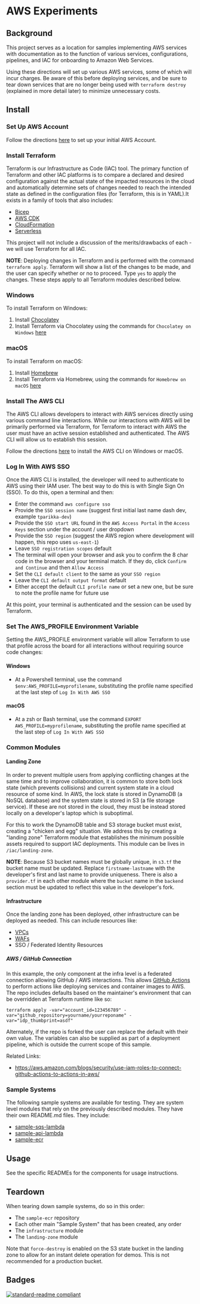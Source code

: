 # AWS Experiments

## Background

This project serves as a location for samples implementing AWS services with documentation as to the function of various
services, configurations, pipelines, and IAC for onboarding to Amazon Web Services.

Using these directions will set up various AWS services, some of which will incur charges. Be aware of this
before deploying services, and be sure to tear down services that are no longer being used with `terraform destroy`
(explained in more detail later) to minimize unnecessary costs.

## Install

### Set Up AWS Account

Follow the directions [here](https://www.youtube.com/watch?v=CjKhQoYeR4Q) to set up your initial AWS Account.

### Install Terraform

Terraform is our Infrastructure as Code (IAC) tool. The primary function of Terraform and other IAC platforms is to
compare a declared and desired configuration against the actual state of the impacted resources in the cloud and
automatically determine sets of changes needed to reach the intended state as defined in the configuration files
(for Terraform, this is in YAML).It exists in a family of tools that also includes:

- [Bicep](https://learn.microsoft.com/en-us/azure/azure-resource-manager/bicep/overview)
- [AWS CDK](https://aws.amazon.com/cdk/)
- [CloudFormation](https://aws.amazon.com/cloudformation/)
- [Serverless](https://www.serverless.com/)

This project will not include a discussion of the merits/drawbacks of each - we will use Terraform for all IAC.

**NOTE**: Deploying changes in Terraform and is performed with the command `terraform apply`.
Terraform will show a list of the changes to be made, and the user can specify whether or no to proceed. Type `yes`
to apply the changes. These steps apply to all Terraform modules described below.

### Windows

To install Terraform on Windows:

1. Install [Chocolatey](https://chocolatey.org/install)
2. Install Terraform via Chocolatey using the commands for `Chocolatey on Windows`
[here](https://developer.hashicorp.com/terraform/tutorials/aws-get-started/install-cli)

### macOS

To install Terraform on macOS:

1. Install [Homebrew](https://brew.sh/)
2. Install Terraform via Homebrew, using the commands for `Homebrew on macOS`
[here](https://developer.hashicorp.com/terraform/tutorials/aws-get-started/install-cli)

### Install The AWS CLI

The AWS CLI allows developers to interact with AWS services directly using various command line interactions. While our
interactions with AWS will be primarily performed via Terraform, for Terraform to interact with AWS the user must have
an active session established and authenticated. The AWS CLI will allow us to establish this session.

Follow the directions [here](https://docs.aws.amazon.com/cli/latest/userguide/getting-started-install.html) to install
the AWS CLI on Windows or macOS.

### Log In With AWS SSO

Once the AWS CLI is installed, the developer will need to authenticate to AWS using their IAM user. The best way to
do this is with Single Sign On (SSO). To do this, open a terminal and then:

- Enter the command `aws configure sso`
- Provide the `SSO session name` (suggest first initial last name dash dev, example `tparikka-dev`)
- Provide the `SSO start URL` found in the `AWS Access Portal` in the `Access Keys` section under the account / user dropdown
- Provide the `SSO region` (suggest the AWS region where development will happen, this repo uses `us-east-1`)
- Leave `SSO registration scopes` default
- The terminal will open your browser and ask you to confirm the 8 char code in the browser and your terminal match.
If they do, click `Confirm and Continue` and then `Allow Access`
- Set the `CLI default client` to the same as your `SSO region`
- Leave the `CLI default output format` default
- Either accept the default `CLI profile name` or set a new one, but be sure to note the profile name for future use

At this point, your terminal is authenticated and the session can be used by Terraform.

### Set The AWS_PROFILE Environment Variable

Setting the AWS_PROFILE environment variable will allow Terraform to use that profile across the board for all
interactions without requiring source code changes:

#### Windows

- At a Powershell terminal, use the command `$env:AWS_PROFILE=myprofilename`, substituting the profile name specified
at the last step of `Log In With AWS SSO`

#### macOS

- At a zsh or Bash terminal, use the command `EXPORT AWS_PROFILE=myprofilename`, substituting the profile name specified
at the last step of `Log In With AWS SSO`

### Common Modules

#### Landing Zone

In order to prevent multiple users from applying conflicting changes at the same time and to improve collaboration, it
is common to store both lock state (which prevents collisions) and current system state in a cloud resource of some
kind. In AWS, the lock state is stored in DynamoDB (a NoSQL database) and the system state is stored in
S3 (a file storage service). If these are not stored in the cloud, they must be instead stored locally on a
developer's laptop which is suboptimal.

For this to work the DynamoDB table and S3 storage bucket must exist, creating a "chicken and egg" situation. We address
this by creating a "landing zone" Terraform module that establishes the minimum possible assets required to support
IAC deployments. This module can be lives in `/iac/landing-zone`.

**NOTE**: Because S3 bucket names must be globally unique, in `s3.tf` the bucket name must be updated. Replace
`firstname-lastname` with the developer's first and last name to provide uniqueness. There is also a `provider.tf` in
each other module where the `bucket` name in the `backend` section must be updated to reflect this value in the
developer's fork.

#### Infrastructure

Once the landing zone has been deployed, other infrastructure can be deployed as needed. This can include resources like:

- [VPCs](https://aws.amazon.com/vpc/)
- [WAFs](https://aws.amazon.com/waf/)
- SSO / Federated Identity Resources

##### AWS / GitHub Connection

In this example, the only component at the infra level is a federated connection allowing GitHub / AWS interactions.
This allows [GitHub Actions](https://github.com/features/actions) to perform actions like deploying services
and container images to AWS. The repo includes defaults based on the maintainer's environment that can be overridden
at Terraform runtime like so:

`terraform apply -var="account_id=123456789" -var="github_repository=yourname/yourreponame" -var="idp_thumbprint=asdf"`

Alternately, if the repo is forked the user can replace the default with their own value. The variables can also be
supplied as part of a deployment pipeline, which is outside the current scope of this sample.

Related Links:

- https://aws.amazon.com/blogs/security/use-iam-roles-to-connect-github-actions-to-actions-in-aws/

### Sample Systems

The following sample systems are available for testing. They are system level modules that rely on the previously
described modules. They have their own README.md files. They include:

- [sample-sqs-lambda](./src/SampleSqsLambda/README.md)
- [sample-api-lambda](./src/SampleApiLambda/README.md)
- [sample-ecr](./src/SampleEcsApi/README.md)

## Usage

See the specific READMEs for the components for usage instructions.

## Teardown

When tearing down sample systems, do so in this order:

- The `sample-ecr` repository
- Each other main "Sample System" that has been created, any order
- The `infrastructure` module
- The `landing-zone` module

Note that `force-destroy` is enabled on the S3 state bucket in the landing zone to allow for an instant delete
operation for demos. This is not recommended for a production bucket.

## Badges

[![standard-readme compliant](https://img.shields.io/badge/readme%20style-standard-brightgreen.svg?style=flat-square)](https://github.com/RichardLitt/standard-readme)